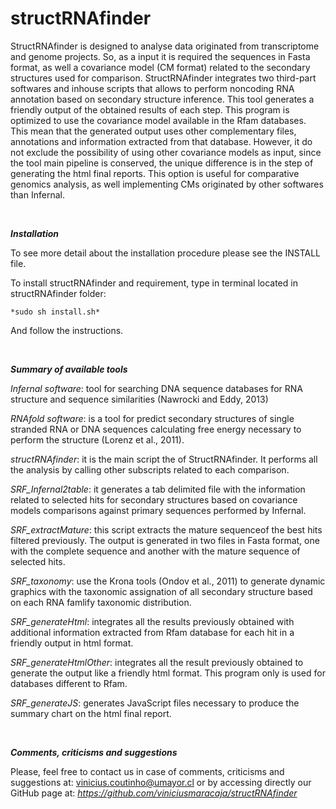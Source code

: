 structRNAfinder
===============
StructRNAfinder is designed to analyse data originated from transcriptome and genome projects. So, as a input it is required the sequences in Fasta format, as well  a covariance model (CM format) related to the secondary structures used for comparison.
StructRNAfinder integrates two third-part softwares and inhouse scripts that allows to perform noncoding RNA annotation based on secondary structure inference. This tool generates a friendly output of the obtained results of each step.
This program is optimized to use the covariance model available in the Rfam databases. This mean that the generated output uses other complementary files, annotations and information extracted from that database. However, it do not exclude the possibility of using other covariance models as input,  since the tool main pipeline is conserved, the unique difference is in the step of generating the html final reports. This option is useful for comparative genomics analysis, as well implementing CMs originated by other softwares than Infernal. 

<br>

***Installation***

To see more detail about the installation procedure please see the INSTALL file.

To install structRNAfinder and requirement, type in terminal located in structRNAfinder folder:

	*sudo sh install.sh*

And follow the instructions.

<br>

***Summary of available tools***

*Infernal software*: tool for searching DNA sequence databases for RNA structure and sequence similarities (Nawrocki and Eddy, 2013)

*RNAfold software*: is a tool for predict secondary structures of single stranded RNA or DNA sequences calculating free
energy necessary to perform the structure (Lorenz et al., 2011).

*structRNAfinder*: it is the main script the of StructRNAfinder. It performs all the analysis by calling other subscripts related to each comparison.

*SRF_Infernal2table*: it generates a tab delimited file with the information related to selected hits for secondary structures based on covariance models comparisons against primary sequences performed by Infernal.

*SRF_extractMature*: this script extracts the mature sequenceof the best hits filtered previously. The output is generated in two files in Fasta format, one with the complete sequence and another with the mature sequence of selected hits.

*SRF_taxonomy*: use the Krona tools (Ondov et al., 2011) to generate dynamic graphics with the taxonomic assignation of
all secondary structure based on each RNA famlify taxonomic distribution.

*SRF_generateHtml*: integrates all the results previously obtained with additional information extracted from Rfam database for each hit in a friendly output in html format.  

*SRF_generateHtmlOther*: integrates all the result previously obtained to generate the output like a friendly html format.
This program only is used for databases different to Rfam. 

*SRF_generateJS*: generates JavaScript files necessary to produce the summary chart on the html final report.

<br>


***Comments, criticisms and suggestions***

Please, feel free to contact us in case of comments, criticisms and suggestions at: vinicius.coutinho@umayor.cl or by
accessing directly our GitHub page at:
*https://github.com/viniciusmaracaja/structRNAfinder*
